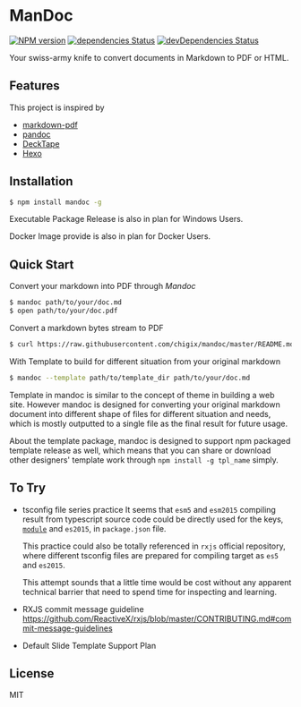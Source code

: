 # ManDoc

[![NPM version](https://badge.fury.io/js/mandoc.svg)](http://badge.fury.io/js/mandoc)
[![dependencies Status](https://david-dm.org/chigix/mandoc/status.svg)](https://david-dm.org/chigix/mandoc)
[![devDependencies Status](https://david-dm.org/chigix/mandoc/dev-status.svg)](https://david-dm.org/chigix/mandoc?type=dev)

Your swiss-army knife to convert documents in Markdown to PDF or HTML.

## Features

This project is inspired by

* [markdown-pdf](https://github.com/alanshaw/markdown-pdf)
* [pandoc](https://pandoc.org/)
* [DeckTape](https://github.com/astefanutti/decktape)
* [Hexo](https://hexo.io/)

## Installation

```bash
$ npm install mandoc -g
```

Executable Package Release is also in plan for Windows Users.

Docker Image provide is also in plan for Docker Users.

## Quick Start

Convert your markdown into PDF through *Mandoc*

```bash
$ mandoc path/to/your/doc.md
$ open path/to/your/doc.pdf
```

Convert a markdown bytes stream to PDF

```bash
$ curl https://raw.githubusercontent.com/chigix/mandoc/master/README.md | mandoc -o ./r.pdf
```

With Template to build for different situation from your original markdown

```bash
$ mandoc --template path/to/template_dir path/to/your/doc.md
```

Template in mandoc is similar to the concept of theme in building a web site.
However mandoc is designed for converting your original markdown document into
different shape of files for different situation and needs, which is mostly
outputted to a single file as the final result for future usage.

About the template package, mandoc is designed to support npm packaged template
release as well, which means that you can share or download other designers'
template work through `npm install -g tpl_name` simply.

## To Try

* tsconfig file series practice
  It seems that `esm5` and `esm2015` compiling result from typescript source
  code could be directly used for the keys, [`module`](https://github.com/rollup/rollup/wiki/pkg.module)
  and `es2015`,  in `package.json` file.

  This practice could also be totally referenced in `rxjs` official repository,
  where different tsconfig files are prepared for compiling target as `es5` and
  `es2015`.

  This attempt sounds that a little time would be cost without any apparent technical
  barrier that need to spend time for inspecting and learning.
* RXJS commit message guideline
  https://github.com/ReactiveX/rxjs/blob/master/CONTRIBUTING.md#commit-message-guidelines
* Default Slide Template Support Plan

## License

MIT
